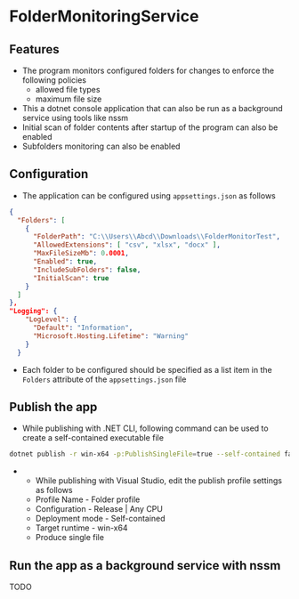 # FolderMonitoringService

## Features
* The program monitors configured folders for changes to enforce the following policies 
	* allowed file types
	* maximum file size
* This a dotnet console application that can also be run as a background service using tools like nssm
* Initial scan of folder contents after startup of the program can also be enabled
* Subfolders monitoring can also be enabled

## Configuration
* The application can be configured using `appsettings.json` as follows
```json
{
  "Folders": [
    {
      "FolderPath": "C:\\Users\\Abcd\\Downloads\\FolderMonitorTest",
      "AllowedExtensions": [ "csv", "xlsx", "docx" ],
      "MaxFileSizeMb": 0.0001,
      "Enabled": true,
      "IncludeSubFolders": false,
      "InitialScan": true
    }
  ]
},
"Logging": {
    "LogLevel": {
      "Default": "Information",
      "Microsoft.Hosting.Lifetime": "Warning"
    }
  }
```
* Each folder to be configured should be specified as a list item in the `Folders` attribute of the `appsettings.json` file

## Publish the app
* While publishing with .NET CLI, following command can be used to create a self-contained executable file

```bash
dotnet publish -r win-x64 -p:PublishSingleFile=true --self-contained false
```

* * While publishing with Visual Studio, edit the publish profile settings as follows
  * Profile Name - Folder profile
  * Configuration - Release | Any CPU
  * Deployment mode - Self-contained
  * Target runtime - win-x64
  * Produce single file

## Run the app as a background service with nssm
TODO